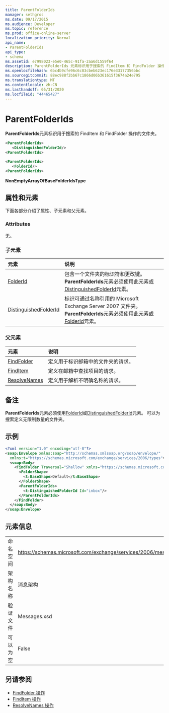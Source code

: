 ```yaml
---
title: ParentFolderIds
manager: sethgros
ms.date: 09/17/2015
ms.audience: Developer
ms.topic: reference
ms.prod: office-online-server
localization_priority: Normal
api_name:
- ParentFolderIds
api_type:
- schema
ms.assetid: e7998023-e5e0-465c-91fa-2aa6d1559f64
description: ParentFolderIds 元素标识用于搜索的 FindItem 和 FindFolder 操作的文件夹。
ms.openlocfilehash: 6bc4b9cfe96c6c83cbeb623ec176e33177356bbc
ms.sourcegitcommit: 88ec988f2bb67c1866d06b361615f3674a24e795
ms.translationtype: MT
ms.contentlocale: zh-CN
ms.lasthandoff: 05/31/2020
ms.locfileid: "44465427"
---
```

# <a name="parentfolderids"></a>ParentFolderIds

**ParentFolderIds**元素标识用于搜索的 FindItem 和 FindFolder 操作的文件夹。 
  
```xml
<ParentFolderIds>
   <DistinguishedFolderId/>
<ParentFolderIds>
```

```xml
<ParentFolderIds>
   <FolderId/> 
<ParentFolderIds>
```

**NonEmptyArrayOfBaseFolderIdsType**

## <a name="attributes-and-elements"></a>属性和元素

下面各部分介绍了属性、子元素和父元素。
  
### <a name="attributes"></a>Attributes

无。
  
### <a name="child-elements"></a>子元素

|**元素**|**说明**|
|:-----|:-----|
|[FolderId](folderid.md) <br/> |包含一个文件夹的标识符和更改键。 **ParentFolderIds**元素必须使用此元素或[DistinguishedFolderId](distinguishedfolderid.md)元素。  <br/> |
|[DistinguishedFolderId](distinguishedfolderid.md) <br/> |标识可通过名称引用的 Microsoft Exchange Server 2007 文件夹。 **ParentFolderIds**元素必须使用此元素或[FolderId](folderid.md)元素。  <br/> |
   
### <a name="parent-elements"></a>父元素

|**元素**|**说明**|
|:-----|:-----|
|[FindFolder](findfolder.md) <br/> |定义用于标识邮箱中的文件夹的请求。  <br/> |
|[FindItem](finditem.md) <br/> |定义在邮箱中查找项目的请求。  <br/> |
|[ResolveNames](resolvenames.md) <br/> |定义用于解析不明确名称的请求。  <br/> |
   
## <a name="remarks"></a>备注

**ParentFolderIds**元素必须使用[FolderId](folderid.md)或[DistinguishedFolderId](distinguishedfolderid.md)元素。 可以为搜索定义无限制数量的文件夹。 
  
## <a name="example"></a>示例

```XML
<?xml version="1.0" encoding="utf-8"?>
<soap:Envelope xmlns:soap="http://schemas.xmlsoap.org/soap/envelope/"
  xmlns:t="https://schemas.microsoft.com/exchange/services/2006/types">
  <soap:Body>
    <FindFolder Traversal="Shallow" xmlns="https://schemas.microsoft.com/exchange/services/2006/messages">
      <FolderShape>
        <t:BaseShape>Default</t:BaseShape>
      </FolderShape>
      <ParentFolderIds>
        <t:DistinguishedFolderId Id="inbox"/>
      </ParentFolderIds>
    </FindFolder>
  </soap:Body>
</soap:Envelope>
```

## <a name="element-information"></a>元素信息

|||
|:-----|:-----|
|命名空间  <br/> |https://schemas.microsoft.com/exchange/services/2006/messages  <br/> |
|架构名称  <br/> |消息架构  <br/> |
|验证文件  <br/> |Messages.xsd  <br/> |
|可以为空  <br/> |False  <br/> |
   
## <a name="see-also"></a>另请参阅

- [FindFolder 操作](findfolder-operation.md)  
- [FindItem 操作](finditem-operation.md) 
- [ResolveNames 操作](resolvenames-operation.md)

